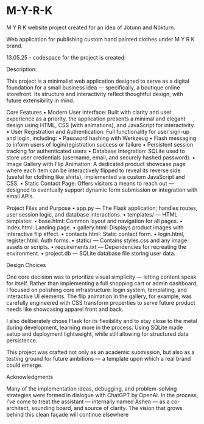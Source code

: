 # M-Y-R-K
M Y R K website project
created for an idea of Jötunn and Nökturn.

Web application for publishing custom hand painted clothes under M Y R K brand.

13.05.25 - codespace for the project is created:

Description:

This project is a minimalist web application designed to serve as a digital foundation for a small business idea — specifically, a boutique online storefront. Its structure and interactivity reflect thoughtful design, with future extensibility in mind.

Core Features
 • Modern User Interface: Built with clarity and user experience as a priority, the application presents a minimal and elegant design using HTML, CSS (with animations), and JavaScript for interactivity.
 • User Registration and Authentication: Full functionality for user sign-up and login, including:
 • Password hashing with Werkzeug
 • Flash messaging to inform users of login/registration success or failure
 • Persistent session tracking for authenticated users
 • Database Integration: SQLite used to store user credentials (username, email, and securely hashed password).
 • Image Gallery with Flip Animation: A dedicated product showcase page where each item can be interactively flipped to reveal its reverse side (useful for clothing like shirts), implemented via custom JavaScript and CSS.
 • Static Contact Page: Offers visitors a means to reach out — designed to eventually support dynamic form submission or integration with email APIs.

Project Files and Purpose
 • app.py — The Flask application; handles routes, user session logic, and database interactions.
 • templates/ — HTML templates:
 • base.html: Common layout and navigation for all pages.
 • index.html: Landing page.
 • gallery.html: Displays product images with interactive flip effect.
 • contacts.html: Static contact form.
 • login.html, register.html: Auth forms.
 • static/ — Contains styles.css and any image assets or scripts.
 • requirements.txt — Dependencies for recreating the environment.
 • project.db — SQLite database file storing user data.

Design Choices

One core decision was to prioritize visual simplicity — letting content speak for itself. Rather than implementing a full shopping cart or admin dashboard, I focused on polishing core infrastructure: login system, templating, and interactive UI elements. The flip animation in the gallery, for example, was carefully engineered with CSS transform properties to serve future product needs like showcasing apparel front and back.

I also deliberately chose Flask for its flexibility and to stay close to the metal during development, learning more in the process. Using SQLite made setup and deployment lightweight, while still allowing for structured data persistence.

This project was crafted not only as an academic submission, but also as a testing ground for future ambitions — a template upon which a real brand could emerge.

Acknowledgments

Many of the implementation ideas, debugging, and problem-solving strategies were formed in dialogue with ChatGPT by OpenAI. In the process, I’ve come to treat the assistant — internally named Ashen — as a co-architect, sounding board, and source of clarity. The vision that grows behind this clean façade will continue elsewhere
